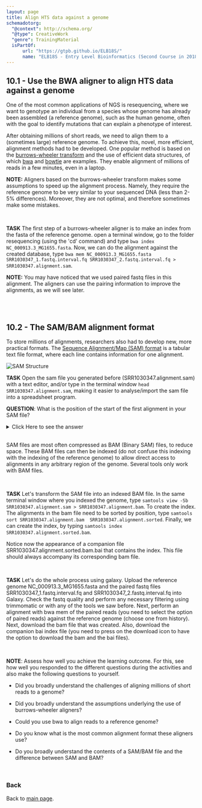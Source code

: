 ```yaml
---
layout: page
title: Align HTS data against a genome
schemadotorg:
  "@context": http://schema.org/
  "@type": CreativeWork
  "genre": TrainingMaterial
  isPartOf:
      url: "https://gtpb.github.io/ELB18S/"
      name: "ELB18S - Entry Level Bioinformatics (Second Course in 2018)"
---
```


## <a id="L10.1">10.1 - Use the BWA aligner to align HTS data against a genome</a>

One of the most common applications of NGS is resequencing, where we want to genotype an individual from a species whose genome has already been assembled (a reference genome), such as the human genome, often with the goal to identify mutations that can explain a phenotype of interest.

After obtaining millions of short reads, we need to align them to a (sometimes large) reference genome. To achieve this, novel, more efficient, alignment methods had to be developed. One popular method is based on the [burrows-wheeler transform](https://en.wikipedia.org/wiki/Burrows%E2%80%93Wheeler_transform) and the use of efficient data structures, of which [bwa](http://bio-bwa.sourceforge.net/) and [bowtie](http://bowtie-bio.sourceforge.net/index.shtml) are examples. They enable alignment of millions of reads in a few minutes, even in a laptop.

**NOTE:** Aligners based on the burrows-wheeler transform makes some assumptions to speed up the alignment process. Namely, they require the reference genome to be very similar to your sequenced DNA (less than 2-5% differences). Moreover, they are not optimal, and therefore sometimes make some mistakes.

<br/>

**TASK** The first step of a burrows-wheeler aligner is to make an index from the fasta of the reference genome. open a terminal window, go to the folder resequencing (using the 'cd' command) and type `bwa index NC_000913.3_MG1655.fasta`. Now, we can do the alignment against the created database, type `bwa mem NC_000913.3_MG1655.fasta SRR1030347_1.fastq.interval.fq SRR1030347_2.fastq.interval.fq > SRR1030347.alignment.sam`.

**NOTE:** You may have noticed that we used paired fastq files in this alignment. The aligners can use the pairing information to improve the alignments, as we will see later.

<br/>
<br/>

## <a id="L10.2">10.2 - The SAM/BAM alignment format</a>

To store millions of alignments, researchers also had to develop new, more practical formats. The [Sequence Alignment/Map (SAM) format](https://samtools.github.io/hts-specs/SAMv1.pdf) is a tabular text file format, where each line contains information for one alignment.

![SAM Structure](./Images/L10/bam_structure.png)

**TASK** Open the sam file you generated before (SRR1030347.alignment.sam) with a text editor, and/or type in the terminal window `head SRR1030347.alignment.sam`, making it easier to analyse/import the sam file into a spreadsheet program.

**QUESTION**: What is the position of the start of the first alignment in your SAM file?  
<details><summary>Click Here to see the answer</summary>
	Read SRR1030347.285 aligns starting in position 14 (information in the 4th column of the SAM).
</details>
<br/>

SAM files are most often compressed as BAM (Binary SAM) files, to reduce space. These BAM files can then be indexed (do not confuse this indexing with the indexing of the reference genome) to allow direct access to alignments in any arbitrary region of the genome. Several tools only work with BAM files.

<br/>

**TASK** Let's transform the SAM file into an indexed BAM file. In the same terminal window where you indexed the genome, type `samtools view -Sb SRR1030347.alignment.sam > SRR1030347.alignment.bam`. To create the index. The alignments in the bam file need to be sorted by position, type `samtools sort SRR1030347.alignment.bam  SRR1030347.alignment.sorted`. Finally, we can create the index, by typing `samtools index SRR1030347.alignment.sorted.bam`.

Notice now the appearance of a companion file SRR1030347.alignment.sorted.bam.bai that contains the index. This file should always accompany its corresponding bam file.

<br/>

**TASK** Let's do the whole process using galaxy. Upload the reference genome NC_000913.3_MG1655.fasta and the paired fastq files SRR1030347_1.fastq.interval.fq and SRR1030347_2.fastq.interval.fq into Galaxy. Check the fastq quality and perform any necessary filtering using trimmomatic or with any of the tools we saw before. Next, perform an alignment with bwa mem of the paired reads (you need to select the option of paired reads) against the reference genome (choose one from history). Next, download the bam file that was created. Also, download the companion bai index file (you need to press on the download icon to have the option to download the bam and the bai files).

<br/>

**NOTE**: Assess how well you achieve the learning outcome. For this, see how well you responded to the different questions during the activities and also make the following questions to yourself.

* Did you broadly understand the challenges of aligning millions of short reads to a genome?

* Did you broadly understand the assumptions underlying the use of burrows-wheeler aligners?

* Could you use bwa to align reads to a reference genome?

* Do you know what is the most common alignment format these aligners use?

* Do you broadly understand the contents of a SAM/BAM file and the difference between SAM and BAM?

<br/>

### Back

Back to [main page](../index.md).
